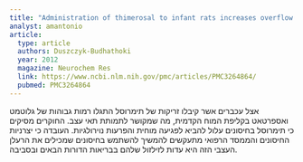 ```yaml
---
title: "Administration of thimerosal to infant rats increases overflow of glutamate and aspartate in the prefrontal cortex: protective role of dehydroepiandrosterone sulfate"
analyst: amantonio
article:
  type: article
  authors: Duszczyk-Budhathoki
  year: 2012
  magazine: Neurochem Res
  link: https://www.ncbi.nlm.nih.gov/pmc/articles/PMC3264864/
  pubmed: PMC3264864
---
```


אצל עכברים אשר קיבלו זריקות של תימרוסל התגלו רמות גבוהות של גלוטמט ואספרטאט בקליפת המוח הקדמית, מה שמקושר לתמותת תאי עצב.
החוקרים מסיקים כי תימרוסל בחיסונים עלול להביא לפגיעה מוחית והפרעות נוירולגיות. העובדה כי יצרניות החיסונים והממסד הרפואי מתעקשים להמשיך להשתמש בחיסונים שמכילים את הרעלן העצבי הזה היא עדות לזילזול שלהם בבריאות הדורות הבאים ובסביבה.
